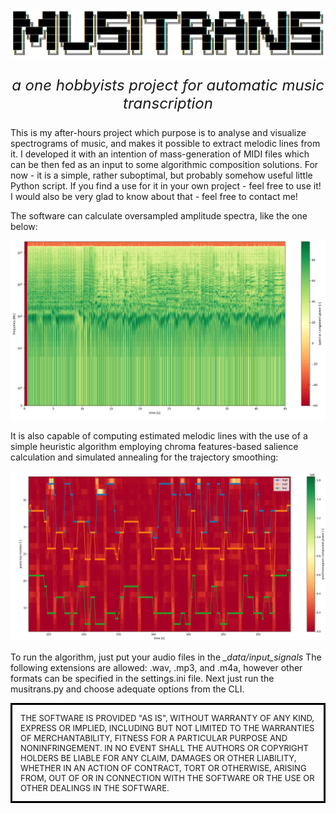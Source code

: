 <p align="center"><img src="https://github.com/akkurowski/MUSITRANS/blob/main/img/musitrans_logo.png" alt="logo" width="1000"/></p>
<p align="center" style="font-size:x-large; font-style: italic">a one hobbyists project for automatic music transcription</p>

<p>This is my after-hours project which purpose is to analyse and visualize spectrograms of music, and makes it possible to extract melodic lines from it. I developed it with an intention of mass-generation of MIDI files which can be then fed as an input to some algorithmic composition solutions. For now - it is a simple, rather suboptimal, but probably somehow useful little Python script. If you find a use for it in your own project - feel free to use it! I would also be very glad to know about that - feel free to contact me!</p>

<p>The software can calculate oversampled amplitude spectra, like the one below:</p>
<p align="center"><img src="https://github.com/akkurowski/MUSITRANS/blob/main/img/spect_cut.png" alt="logo" width="600"/></p>

<p>It is also capable of computing estimated melodic lines with the use of a simple heuristic algorithm employing chroma features-based salience calculation and simulated annealing for the trajectory smoothing:</p>
<p align="center"><img src="https://github.com/akkurowski/MUSITRANS/blob/main/img/detected_voices_cut.png" alt="logo" width="600"/></p>

To run the algorithm, just put your audio files in the <i>_data/input_signals</i> The following extensions are allowed: .wav, .mp3, and .m4a, however other formats can be specified in the settings.ini file. Next just run the musitrans.py and choose adequate options from the CLI.

<p style="font-size:small;border:3px; border-style:solid; border-color:#000000; padding: 1em;">THE SOFTWARE IS PROVIDED "AS IS", WITHOUT WARRANTY OF ANY KIND, EXPRESS OR
IMPLIED, INCLUDING BUT NOT LIMITED TO THE WARRANTIES OF MERCHANTABILITY,
FITNESS FOR A PARTICULAR PURPOSE AND NONINFRINGEMENT. IN NO EVENT SHALL THE
AUTHORS OR COPYRIGHT HOLDERS BE LIABLE FOR ANY CLAIM, DAMAGES OR OTHER
LIABILITY, WHETHER IN AN ACTION OF CONTRACT, TORT OR OTHERWISE, ARISING FROM,
OUT OF OR IN CONNECTION WITH THE SOFTWARE OR THE USE OR OTHER DEALINGS IN THE
SOFTWARE.
</p>
